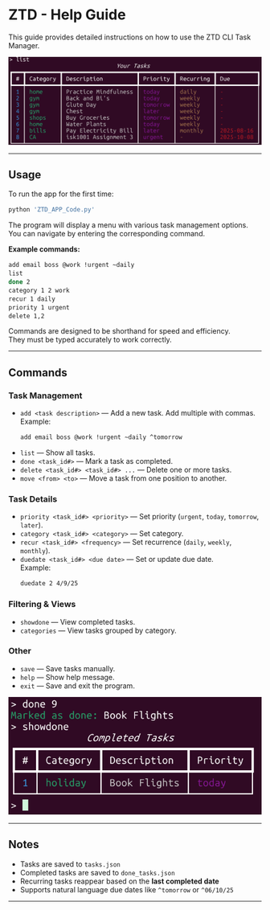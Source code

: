 # ZTD - Help Guide

This guide provides detailed instructions on how to use the ZTD CLI Task Manager.

![Example Tasks in Terminal](./images/List%20Of%20Tasks%20In%20Terminal.png)

---

## Usage

To run the app for the first time:

```bash
python 'ZTD_APP_Code.py'
```
The program will display a menu with various task management options. You can navigate by entering the corresponding command.

**Example commands:**

```bash
add email boss @work !urgent ~daily
list
done 2
category 1 2 work
recur 1 daily
priority 1 urgent
delete 1,2
```

Commands are designed to be shorthand for speed and efficiency.  
They must be typed accurately to work correctly.

---

## Commands

### Task Management
- `add <task description>` — Add a new task. Add multiple with commas.  
  Example:  
  ```bash
  add email boss @work !urgent ~daily ^tomorrow
  ```
- `list` — Show all tasks.  
- `done <task_id#>` — Mark a task as completed.  
- `delete <task_id#> <task_id#> ...` — Delete one or more tasks.  
- `move <from> <to>` — Move a task from one position to another.

### Task Details
- `priority <task_id#> <priority>` — Set priority (`urgent`, `today`, `tomorrow`, `later`).  
- `category <task_id#> <category>` — Set category.  
- `recur <task_id#> <frequency>` — Set recurrence (`daily`, `weekly`, `monthly`).  
- `duedate <task_id#> <due date>` — Set or update due date.  
  Example:  
  ```bash
  duedate 2 4/9/25
  ```

### Filtering & Views
- `showdone` — View completed tasks.  
- `categories` — View tasks grouped by category.

### Other
- `save` — Save tasks manually.  
- `help` — Show help message.  
- `exit` — Save and exit the program.

![Example completed Tasks In Terminal](./images/Done%20Tasks%20In%20Terminal.png)

---

## Notes
- Tasks are saved to `tasks.json`  
- Completed tasks are saved to `done_tasks.json`  
- Recurring tasks reappear based on the **last completed date**  
- Supports natural language due dates like `^tomorrow` or `^06/10/25`

---